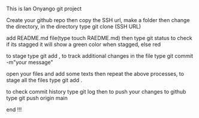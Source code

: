 This is Ian Onyango git project

Create your github repo then copy the SSH url, make a folder then change the directory,  in the directory type git clone (SSH URL)

add README.md file(type touch RAEDME.md) then type git status to check if its stagged it will show a green color when stagged, else red

to stage type git add , to track additional changes in the file type git commit -m"your message"

open your files and add some texts
then repeat the above processes, to stage all the files type git add .

to check commit history type git log
then to push your changes to github type git push origin main

end !!!

